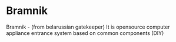 # Bramnik
Bramnik - (from belarussian gatekeeper) It is opensource computer appliance entrance system based on common components (DIY)
